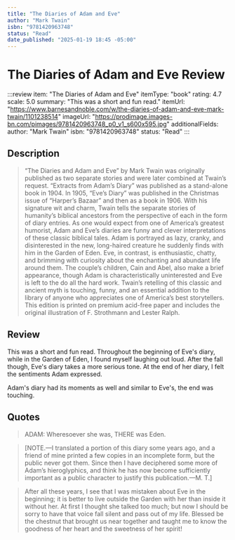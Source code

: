 ```yaml
---
title: "The Diaries of Adam and Eve"
author: "Mark Twain"
isbn: "9781420963748"
status: "Read"
date_published: "2025-01-19 18:45 -05:00"
---
```


# The Diaries of Adam and Eve Review

:::review
item: "The Diaries of Adam and Eve"
itemType: "book"
rating: 4.7
scale: 5.0
summary: "This was a short and fun read."
itemUrl: "https://www.barnesandnoble.com/w/the-diaries-of-adam-and-eve-mark-twain/1101238514"
imageUrl: "https://prodimage.images-bn.com/pimages/9781420963748_p0_v1_s600x595.jpg"
additionalFields:
  author: "Mark Twain"
  isbn: "9781420963748"
  status: "Read"
:::

## Description

> “The Diaries and Adam and Eve” by Mark Twain was originally published as two separate stories and were later combined at Twain’s request. “Extracts from Adam’s Diary” was published as a stand-alone book in 1904. In 1905, “Eve’s Diary” was published in the Christmas issue of “Harper’s Bazaar” and then as a book in 1906. With his signature wit and charm, Twain tells the separate stories of humanity’s biblical ancestors from the perspective of each in the form of diary entries. As one would expect from one of America’s greatest humorist, Adam and Eve’s diaries are funny and clever interpretations of these classic biblical tales. Adam is portrayed as lazy, cranky, and disinterested in the new, long-haired creature he suddenly finds with him in the Garden of Eden. Eve, in contrast, is enthusiastic, chatty, and brimming with curiosity about the enchanting and abundant life around them. The couple’s children, Cain and Abel, also make a brief appearance, though Adam is characteristically uninterested and Eve is left to the do all the hard work. Twain’s retelling of this classic and ancient myth is touching, funny, and an essential addition to the library of anyone who appreciates one of America’s best storytellers. This edition is printed on premium acid-free paper and includes the original illustration of F. Strothmann and Lester Ralph.

## Review

This was a short and fun read. Throughout the beginning of Eve's diary, while in the Garden of Eden, I found myself laughing out loud. After the fall though, Eve's diary takes a more serious tone. At the end of her diary, I felt the sentiments Adam expressed.

Adam's diary had its moments as well and similar to Eve's, the end was touching. 

## Quotes

> ADAM: Wheresoever she was, THERE was Eden.

> [NOTE.—I translated a portion of this diary some years ago, and a friend of mine printed a few copies in an incomplete form, but the public never got them. Since then I have deciphered some more of Adam’s hieroglyphics, and think he has now become sufficiently important as a public character to justify this publication.—M. T.]

> After all these years, I see that I was mistaken about Eve in the beginning; it is better to live outside the Garden with her than inside it without her. At first I thought she talked too much; but now I should be sorry to have that voice fall silent and pass out of my life. Blessed be the chestnut that brought us near together and taught me to know the goodness of her heart and the sweetness of her spirit!